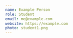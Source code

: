 ```yaml
---
name: Example Person
role: Student
email: me@example.com
website: https://example.com
photo: student1.png
---
```

